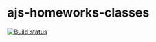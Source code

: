 # ajs-homeworks-classes
[![Build status](https://ci.appveyor.com/api/projects/status/qono9ipirslcsih5?svg=true)](https://ci.appveyor.com/project/lioness1741/ajs-homeworks-classes00)